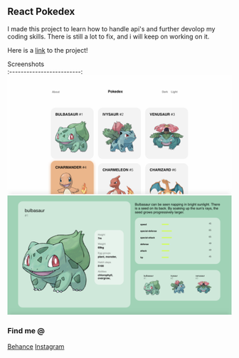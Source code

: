 
## React Pokedex

I made this project to learn how to handle api's and further devolop my coding skills. There is still a lot to fix, and i will keep on working on it.

Here is a [link](https://pokedex-f895a.firebaseapp.com) to the project!

Screenshots               
:-------------------------:
![](https://github.com/Abdirahim-A/Pokedex/blob/master/images/poke2.png?raw=true)
![](https://github.com/Abdirahim-A/Pokedex/blob/master/images/poke1.png?raw=true)


### Find me @
[Behance](https://www.behance.net/abdigb510)
[Instagram](https://www.instagram.com/last_abdi/)

